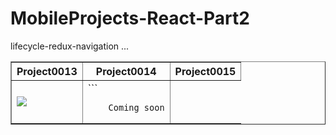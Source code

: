 # MobileProjects-React-Part2
lifecycle-redux-navigation ...





<Table border>
    <tr>
        <th>Project0013
        <th>Project0014
        <th>Project0015
    </tr>
    <tr>
        <td> <img src = './src(cityYelp)/Assets/CityYelpLast.gif'>
        <td>
        ```

        Coming soon



